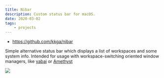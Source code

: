 ```yaml
---
title: Nibar
description: Custom status bar for macOS.
date: 2020-03-02
tags:
    - projects
---
```


-   https://github.com/kkga/nibar

Simple alternative status bar which displays a list of workspaces and some system info. Intended for usage with workspace-switching oriented window managers, like [yabai](https://github.com/koekeishiya/yabai) or [Amethyst](https://github.com/ianyh/Amethyst)

![](https://raw.githubusercontent.com/kkga/nibar/master/ss.png)

